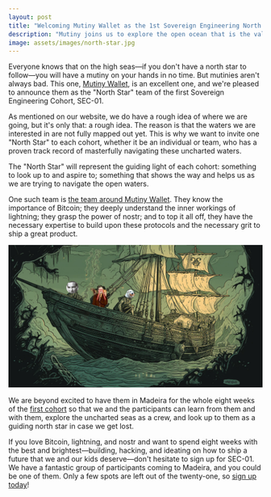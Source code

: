 ```yaml
---
layout: post
title: "Welcoming Mutiny Wallet as the 1st Sovereign Engineering North Star"
description: "Mutiny joins us to explore the open ocean that is the value-enabled Web."
image: assets/images/north-star.jpg
---
```


Everyone knows that on the high seas—if you don't have a north star to
follow—you will have a mutiny on your hands in no time. But mutinies aren't
always bad. This one, [Mutiny Wallet](https://www.mutinywallet.com/), is an
excellent one, and we're pleased to announce them as the "North Star" team of
the first Sovereign Engineering Cohort, SEC-01.

As mentioned on our website, we do have a rough idea of where we are going, but
it's only that: a rough idea. The reason is that the waters we are interested in
are not fully mapped out yet. This is why we want to invite one "North Star" to
each cohort, whether it be an individual or team, who has a proven track record
of masterfully navigating these uncharted waters.

The "North Star" will represent the guiding light of each cohort: something to
look up to and aspire to; something that shows the way and helps us as we are
trying to navigate the open waters.

One such team is [the team around Mutiny
Wallet](https://www.mutinywallet.com/#contact). They know the importance of
Bitcoin; they deeply understand the inner workings of lightning; they grasp the
power of nostr; and to top it all off, they have the necessary expertise to
build upon these protocols and the necessary grit to ship a great product.

![](/assets/images/mutiny-team.jpg)

We are beyond excited to have them in Madeira for the whole eight weeks of the
[first cohort](https://sovereignengineering.io/madeira.html) so that we and the
participants can learn from them and with them, explore the uncharted seas as a
crew, and look up to them as a guiding north star in case we get lost.

If you love Bitcoin, lightning, and nostr and want to spend eight weeks with the
best and brightest—building, hacking, and ideating on how to ship a future that
we and our kids deserve—don't hesitate to sign up for SEC-01. We have a
fantastic group of participants coming to Madeira, and you could be one of them.
Only a few spots are left out of the twenty-one, so [sign up
today](https://sovereignengineering.typeform.com/SEC01)!
